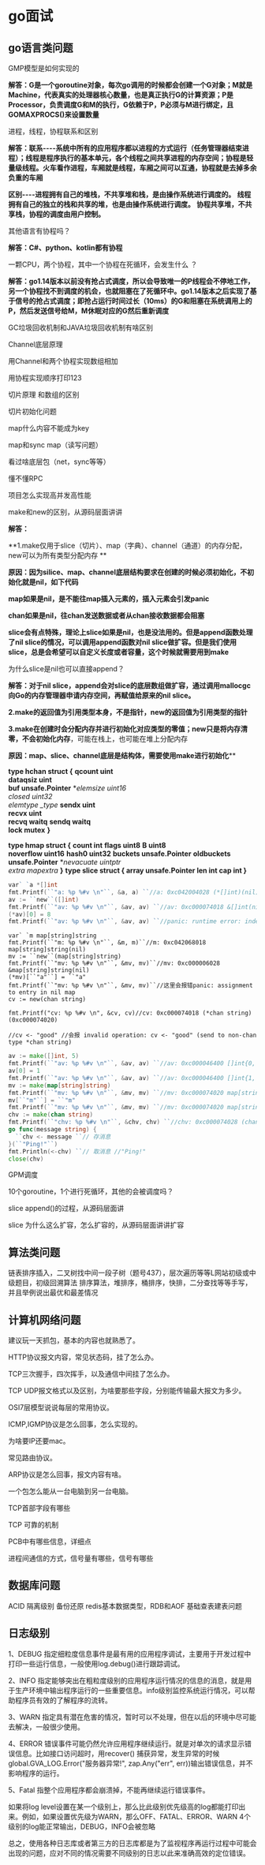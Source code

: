# go面试

## go语言类问题

GMP模型是如何实现的

**解答：G是一个goroutine对象，每次go调用的时候都会创建一个G对象；M就是Machine，代表真实的处理器核心数量，也是真正执行G的计算资源；P是Processor，负责调度G和M的执行，G依赖于P，P必须与M进行绑定，且GOMAXPROCS()来设置数量** 

  进程，线程，协程联系和区别 

**解答：联系----系统中所有的应用程序都以进程的方式运行（任务管理器结束进程）；线程是程序执行的基本单元，各个线程之间共享进程的内存空间；协程是轻量级线程。火车看作进程，车厢就是线程，车厢之间可以互通，协程就是去掉多余负重的车厢**

**区别----进程拥有自己的堆栈，不共享堆和栈，是由操作系统进行调度的。**
**线程拥有自己的独立的栈和共享的堆，也是由操作系统进行调度。**
**协程共享堆，不共享栈，协程的调度由用户控制。**

  其他语言有协程吗？

**解答：C#、python、kotlin都有协程**

  一颗CPU，两个协程，其中一个协程在死循环，会发生什么 ？

**解答：go1.14版本以前没有抢占式调度，所以会导致唯一的P线程会不停地工作，另一个协程找不到调度的机会，也就阻塞在了死循环中。go1.14版本之后实现了基于信号的抢占式调度；即抢占运行时间过长（10ms）的G和阻塞在系统调用上的P，然后发送信号给M，M休眠对应的G然后重新调度**

  GC垃圾回收机制和JAVA垃圾回收机制有啥区别 

  Channel底层原理 

  用Channel和两个协程实现数组相加 

  用协程实现顺序打印123 

  切片原理 和数组的区别 

  切片初始化问题 

  map什么内容不能成为key 

  map和sync map（读写问题） 

  看过啥底层包（net，sync等等） 

  懂不懂RPC

  项目怎么实现高并发高性能

make和new的区别，从源码层面讲讲

**解答：**

**1.make仅用于slice（切片）、map（字典）、channel（通道）的内存分配，new可以为所有类型分配内存  **

**原因：因为silice、map、channel底层结构要求在创建的时候必须初始化，不初始化就是nil，如下代码**

**map如果是nil，是不能往map插入元素的，插入元素会引发panic**

**chan如果是nil，往chan发送数据或者从chan接收数据都会阻塞**

 **slice会有点特殊，理论上slice如果是nil，也是没法用的。但是append函数处理了nil slice的情况，可以调用append函数对nil slice做扩容。但是我们使用slice，总是会希望可以自定义长度或者容量，这个时候就需要用到make**

为什么slice是nil也可以直接append？

**解答：对于nil slice，append会对slice的底层数组做扩容，通过调用mallocgc向Go的内存管理器申请内存空间，再赋值给原来的nil slice。**

**2.make的返回值为引用类型本身，不是指针，new的返回值为引用类型的指针**

**3.make在创建时会分配内存并进行初始化对应类型的零值；new只是将内存清零，不会初始化内存**，可能在栈上，也可能在堆上分配内存

**原因：map、slice、channel底层是结构体，需要使用make进行初始化****

**type hchan struct {**
    **qcount   uint           
    dataqsiz uint          
    buf      unsafe.Pointer**
    **elemsize uint16         
    closed   uint32        
    elemtype *_type** 
    **sendx    uint  
    recvx    uint  
    recvq    waitq** 
    **sendq    waitq  
    lock mutex**
**}**

**type hmap struct {**
    **count     int** 
    **flags     uint8**
    **B         uint8  
    noverflow uint16** 
    **hash0     uint32** 
    **buckets    unsafe.Pointer** 
    **oldbuckets unsafe.Pointer** 
    **nevacuate  uintptr      
    extra *mapextra** 
**}**
**type slice struct {    array unsafe.Pointer    len   int    cap   int }**

```go
var` `a *[]int
fmt.Printf(``"a: %p %#v \n"``, &a, a) ``//a: 0xc042004028 (*[]int)(nil)
av := ``new``([]int)
fmt.Printf(``"av: %p %#v \n"``, &av, av) ``//av: 0xc000074018 &[]int(nil)
(*av)[0] = 8
fmt.Printf(``"av: %p %#v \n"``, &av, av) ``//panic: runtime error: index out of range
```

```
var` `m map[string]string
fmt.Printf(``"m: %p %#v \n"``, &m, m)``//m: 0xc042068018 map[string]string(nil) 
mv := ``new``(map[string]string)
fmt.Printf(``"mv: %p %#v \n"``, &mv, mv)``//mv: 0xc000006028 &map[string]string(nil)
(*mv)[``"a"``] = ``"a"
fmt.Printf(``"mv: %p %#v \n"``, &mv, mv)``//这里会报错panic: assignment to entry in nil map
cv := new(chan string)

fmt.Printf("cv: %p %#v \n", &cv, cv)//cv: 0xc000074018 (*chan string)(0xc000074020) 

//cv <- "good" //会报 invalid operation: cv <- "good" (send to non-chan type *chan string)
```

```go
av := make([]int, 5)
fmt.Printf(``"av: %p %#v \n"``, &av, av) ``//av: 0xc000046400 []int{0, 0, 0, 0, 0}
av[0] = 1
fmt.Printf(``"av: %p %#v \n"``, &av, av) ``//av: 0xc000046400 []int{1, 0, 0, 0, 0}
mv := make(map[string]string)
fmt.Printf(``"mv: %p %#v \n"``, &mv, mv) ``//mv: 0xc000074020 map[string]string{}
mv[``"m"``] = ``"m"
fmt.Printf(``"mv: %p %#v \n"``, &mv, mv) ``//mv: 0xc000074020 map[string]string{"m":"m"}
chv := make(chan string)
fmt.Printf(``"chv: %p %#v \n"``, &chv, chv) ``//chv: 0xc000074028 (chan string)(0xc00003e060)
go func(message string) {
  ``chv <- message ``// 存消息
}(``"Ping!"``)
fmt.Println(<-chv) ``// 取消息 //"Ping!"
close(chv)
```

GPM调度

10个goroutine，1个进行死循环，其他的会被调度吗？

slice append()的过程，从源码层面讲

slice 为什么这么扩容，怎么扩容的，从源码层面讲讲扩容

## 算法类问题



链表排序插入，二叉树找中间一段子树（题号437），层次遍历等等L网站初级或中级题目，初级回溯算法
排序算法，堆排序，桶排序，快排，二分查找等等手写，并且举例说出最优和最差情况

## 计算机网络问题

建议玩一天抓包，基本的内容也就熟悉了。 

  HTTP协议报文内容，常见状态码，挂了怎么办。 

  TCP三次握手，四次挥手，以及通信中间挂了怎么办。 

  TCP UDP报文格式以及区别，为啥要那些字段，分别能传输最大报文为多少。 

  OSI7层模型说说每层的常用协议。 

  ICMP,IGMP协议是怎么回事，怎么实现的。 

  为啥要IP还要mac。 

  常见路由协议。 

  ARP协议是怎么回事，报文内容有啥。 

  一个包怎么能从一台电脑到另一台电脑。 

 TCP首部字段有哪些

TCP 可靠的机制

PCB中有哪些信息，详细点

进程间通信的方式，信号量有哪些，信号有哪些

## 数据库问题

ACID
隔离级别
备份还原
redis基本数据类型，RDB和AOF
基础查表建表问题

## 日志级别

1、DEBUG 指定细粒度信息事件是最有用的应用程序调试，主要用于开发过程中打印一些运行信息，一般使用log.debug()进行跟踪调试。

2、INFO 指定能够突出在粗粒度级别的应用程序运行情况的信息的消息，就是用于生产环境中输出程序运行的一些重要信息。info级别监控系统运行情况，可以帮助程序员有效的了解程序的流转。

3、WARN 指定具有潜在危害的情况，暂时可以不处理，但在以后的环境中尽可能去解决，一般很少使用。

4、ERROR  错误事件可能仍然允许应用程序继续运行。就是对单次的请求显示错误信息。比如接口访问超时，用recover() 捕获异常，发生异常的时候global.GVA_LOG.Error("服务器异常!", zap.Any("err", err))输出错误信息，并不影响程序的运行。

5、Fatal 指整个应用程序都会崩溃掉，不能再继续运行错误事件。

如果将log level设置在某一个级别上，那么比此级别优先级高的log都能打印出来。例如，如果设置优先级为WARN，那么OFF、FATAL、ERROR、WARN 4个级别的log能正常输出，DEBUG，INFO会被忽略

总之，使用各种日志库或者第三方的日志库都是为了监视程序再运行过程中可能会出现的问题，应对不同的情况需要不同级别的日志以此来准确高效的定位错误。